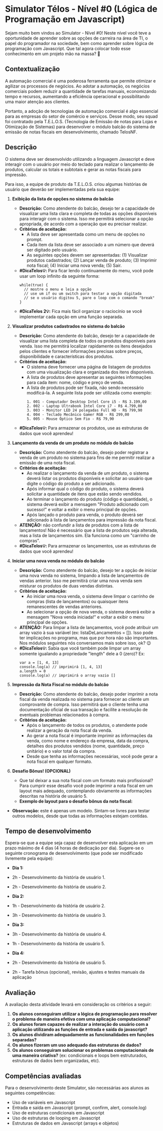# Simulator Télos - Nível #0 (Lógica de Programação em Javascript)

Sejam muito bem vindos ao Simulator - Nível #0! Neste nível você teve a oportunidade de aprender sobre as opções de carreira na área de TI, o papel do programador na sociedade, bem como aprender sobre lógica de programação com Javascript. Que tal agora colocar todo esse conhecimento em um projeto mão na massa? 🙂

## Contextualização

A automação comercial é uma poderosa ferramenta que permite otimizar e agilizar os processos de negócios. Ao adotar a automação, os negócios comerciais podem reduzir a quantidade de tarefas manuais, economizando tempo e recursos, aumentando a eficiência operacional e possibilitando uma maior atenção aos clientes.

Portanto, a adoção de tecnologias de automação comercial é algo essencial para as empresas do setor de comércio e serviços. Desse modo, seu squad foi contratado pela T.E.L.O.S. (Tecnologia de Emissão de notas para Lojas e Otimização de Sistemas) para desenvolver o módulo balcão do sistema de emissão de notas fiscais em desenvolvimento, chamado TelosNF.

## Descrição

O sistema deve ser desenvolvido utilizando a linguagem Javascript e deve interagir com o usuário por meio do teclado para realizar o lançamento de produtos, calcular os totais e subtotais e gerar as notas fiscais para impressão.

Para isso, a equipe de produto da T.E.L.O.S. criou algumas histórias de usuário que deverão ser implementadas pela sua equipe:

1. **Exibição da lista de opções no sistema do balcão**
   - **Descrição:** Como atendente do balcão, desejo ter a capacidade de visualizar uma lista clara e completa de todas as opções disponíveis para interagir com o sistema. Isso me permitirá selecionar a opção apropriada, de acordo com a operação que eu precisar realizar.
   - **Critérios de aceitação:**
     - A lista deve ser apresentada como um menu de opções no prompt.
     - Cada item da lista deve ser associado a um número que deverá ser digitado pelo usuário.
     - As seguintes opções devem ser apresentadas: (1) Visualizar produtos cadastrados; (2) Lançar venda de produto; (3) Imprimir nota fiscal; (4) Iniciar uma nova venda; (5) Sair.
   - **#DicaTelos💡:** Para ficar lendo continuamente do menu, você pode usar um loop infinito da seguinte forma:
     ```
     while(true) {
       // mostre o menu e leia a opção
       // use um if ou um switch para testar a opção digitada
       // se o usuário digitou 5, pare o loop com o comando "break"
     }
     ```
   - **#DicaTelos 2💡:** Fica mais fácil organizar o raciocínio se você implementar cada opção em uma função separada.

2. **Visualizar produtos cadastrados no sistema do balcão**
   - **Descrição:** Como atendente do balcão, desejo ter a capacidade de visualizar uma lista completa de todos os produtos disponíveis para venda. Isso me permitirá localizar rapidamente os itens desejados pelos clientes e fornecer informações precisas sobre preços, disponibilidade e características dos produtos.
   - **Critérios de aceitação:**
     - O sistema deve fornecer uma página de listagem de produtos com uma visualização clara e organizada dos itens disponíveis.
     - A lista de produtos deve apresentar as seguintes informações para cada item: nome, código e preço de venda.
     - A lista de produtos pode ser fixada, não sendo necessário modificá-la. A seguinte lista pode ser utilizada como exemplo:
       ```
       1. 001 - Computador Desktop Intel Core i5 - R$ 3.199,00
       2. 002 - Laptop Ultrabook Intel Core i7 - R$ 4.799,00
       3. 003 - Monitor LED 24 polegadas Full HD - R$ 799,90
       4. 004 - Teclado Mecânico Gamer RGB - R$ 299,00
       5. 005 - Mouse Óptico Sem Fio - R$ 79,90
       ```
   - **#DicaTelos💡:** Para armazenar os produtos, use as estruturas de dados que você aprendeu!

3. **Lançamento da venda de um produto no módulo do balcão**
   - **Descrição:** Como atendente do balcão, desejo poder registrar a venda de um produto no sistema para fins de me permitir realizar a emissão de uma nota fiscal.
   - **Critérios de aceitação:**
     - Ao realizar o lançamento da venda de um produto, o sistema deverá listar os produtos disponíveis e solicitar ao usuário que digite o código do produto a ser adicionado.
     - Após informar qual o código do produto, o sistema deverá solicitar a quantidade de itens que estão sendo vendidos.
     - Ao terminar o lançamento do produto (código e quantidade), o sistema deverá exibir a mensagem "Produto adicionado com sucesso!" e voltar a exibir o menu principal de opções.
     - Após lançado o produto para venda, o produto deverá ser adicionado à lista de lançamentos para impressão da nota fiscal.
   - **ATENÇÃO:** não confundir a lista de produtos com a lista de lançamentos! Não é necessário que a lista de produtos seja alterada, mas a lista de lançamentos sim. Ela funciona como um "carrinho de compras".
   - **#DicaTelos💡:** Para armazenar os lançamentos, use as estruturas de dados que você aprendeu!

4. **Iniciar uma nova venda no módulo do balcão**
   - **Descrição:** Como atendente do balcão, desejo ter a opção de iniciar uma nova venda no sistema, limpando a lista de lançamentos de vendas anterior. Isso me permitirá criar uma nova venda sem misturar os produtos de duas vendas distintas.
   - **Critérios de aceitação:**
     - Ao iniciar uma nova venda, o sistema deve limpar o carrinho de compras (lista de lançamentos) ou quaisquer itens remanescentes de vendas anteriores.
     - Ao selecionar a opção de nova venda, o sistema deverá exibir a mensagem "Nova venda iniciada!" e voltar a exibir o menu principal de opções.
   - **ATENÇÃO:** Para limpar a lista de lançamentos, você pode atribuir um array vazio à sua variável (ex: listaDeLancamentos = []). Isso pode ter implicações no programa, mas que por hora não são importantes. Nos módulos seguintes nós conversamos mais sobre isso, ok? 😉
   - **#DicaTelos💡:** Sabia que você também pode limpar um array somente igualando a propriedade "length" dele a 0 (zero)? Ex:
     ```
     var a = [1, 4, 13]
     console.log(a) // imprimirá [1, 4, 13]
     a.length = 0
     console.log(a) // imprimirá o array vazio []
     ```

5. **Impressão da Nota Fiscal no módulo do balcão**
   - **Descrição:** Como atendente do balcão, desejo poder imprimir a nota fiscal da venda realizada no sistema para fornecer ao cliente um comprovante de compra. Isso permitirá que o cliente tenha uma documentação oficial de sua transação e facilite a resolução de eventuais problemas relacionados à compra.
   - **Critérios de aceitação:**
     - Após o lançamento de todos os produtos, o atendente pode realizar a geração da nota fiscal da venda.
     - Ao gerar a nota fiscal é importante imprimir as informações da venda, como nome e endereço da empresa, data da compra, detalhes dos produtos vendidos (nome, quantidade, preço unitário) e o valor total da compra.
     - Desde que tenha as informações necessárias, você pode gerar a nota fiscal em qualquer formato.

6. **Desafio Bônus! (OPCIONAL)**
   - Que tal deixar a sua nota fiscal com um formato mais profissional? Para cumprir esse desafio você pode imprimir a nota fiscal em um layout mais adequado, contemplando obviamente as informações descritas na história de usuário 5.
   - **Exemplo de layout para o desafio bônus da nota fiscal:**


- **Observação:** este é apenas um modelo. Sintam-se livres para testar outros modelos, desde que todas as informações estejam contidas.

## Tempo de desenvolvimento

Espera-se que a equipe seja capaz de desenvolver esta aplicação em um prazo máximo de 4 dias (4 horas de dedicação por dia). Sugere-se o seguinte cronograma de desenvolvimento (que pode ser modificado livremente pela equipe):

- **Dia 1:**
- 2h - Desenvolvimento da história de usuário 1.
- 2h - Desenvolvimento da história de usuário 2.

- **Dia 2:**
- 1h - Desenvolvimento da história de usuário 2.
- 3h - Desenvolvimento da história de usuário 3.

- **Dia 3:**
- 3h - Desenvolvimento da história de usuário 4.
- 1h - Desenvolvimento da história de usuário 5.

- **Dia 4:**
- 2h - Desenvolvimento da história de usuário 5.
- 2h - Tarefa bônus (opcional), revisão, ajustes e testes manuais da aplicação

## Avaliação

A avaliação desta atividade levará em consideração os critérios a seguir:

1. **Os alunos conseguiram utilizar a lógica de programação para resolver o problema de maneira efetiva com uma aplicação computacional?**
2. **Os alunos foram capazes de realizar a interação do usuário com a aplicação utilizando as funções de entrada e saída do javascript?**
3. **Os alunos dividiram adequadamente as funcionalidades em funções separadas?**
4. **Os alunos fizeram um uso adequado das estruturas de dados?**
5. **Os alunos conseguiram solucionar os problemas computacionais de uma maneira criativa?** (ex: condicionais e loops bem estruturados, estruturas de dados bem organizadas, etc).

## Competências avaliadas

Para o desenvolvimento deste Simulator, são necessárias aos alunos as seguintes competências:

- Uso de variáveis em Javascript
- Entrada e saída em Javascript (prompt, confirm, alert, console.log)
- Uso de estruturas condicionais em Javascript
- Uso de estruturas de looping em Javascript
- Estruturas de dados em Javascript (arrays e objetos)


